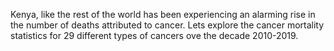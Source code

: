Kenya, like the rest of the world has been experiencing an alarming rise in the number of deaths attributed to cancer. Lets explore the cancer mortality statistics for 29 different types of cancers ove the decade 2010-2019.
